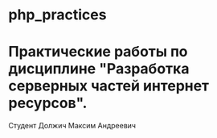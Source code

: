 # php_practices
# Практические работы по дисциплине "Разработка серверных частей интернет ресурсов".
Студент Должич Максим Андреевич
